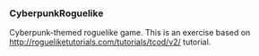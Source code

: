 ### CyberpunkRoguelike

Cyberpunk-themed roguelike game. This is an exercise based on http://rogueliketutorials.com/tutorials/tcod/v2/ tutorial.
